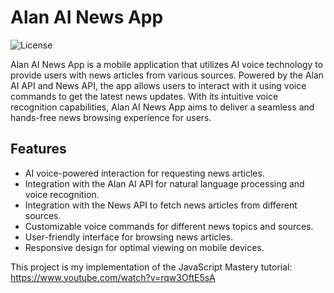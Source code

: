 # Alan AI News App

![License](https://img.shields.io/badge/license-MIT-blue)

Alan AI News App is a mobile application that utilizes AI voice technology to provide users with news articles from various sources. Powered by the Alan AI API and News API, the app allows users to interact with it using voice commands to get the latest news updates. With its intuitive voice recognition capabilities, Alan AI News App aims to deliver a seamless and hands-free news browsing experience for users.

## Features

- AI voice-powered interaction for requesting news articles.
- Integration with the Alan AI API for natural language processing and voice recognition.
- Integration with the News API to fetch news articles from different sources.
- Customizable voice commands for different news topics and sources.
- User-friendly interface for browsing news articles.
- Responsive design for optimal viewing on mobile devices.

This project is my implementation of the JavaScript Mastery tutorial: https://www.youtube.com/watch?v=rqw3OftE5sA

